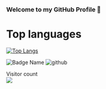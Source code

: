 ### Welcome to my GitHub Profile 👋

<!--
**portega017/portega017** is a ✨ _special_ ✨ repository because its `README.md` (this file) appears on your GitHub profile.

Here are some ideas to get you started:

- 🔭 I’m currently working on ...
- 🌱 I’m currently learning ...
- 👯 I’m looking to collaborate on ...
- 🤔 I’m looking for help with ...
- 💬 Ask me about ...
- 📫 How to reach me: ...
- 😄 Pronouns: ...
- ⚡ Fun fact: ...
-->

<!--![3d_contribution](./profile-3d-contrib/profile-night-green.svg)-->

# Top languages
[![Top Langs](https://github-readme-stats.vercel.app/api/top-langs/?username=portega017&layout=compact&theme=vision-friendly-dark&count_private=true)](https://github.com/anuraghazra/github-readme-stats) 

![Badge Name](https://img.shields.io/badge/LinkedIn-black?style=for-the-badge&logo=Linkedin&logoColor=blue)
![github](https://img.shields.io/badge/GitHub-000000?style=for-the-badge&logo=GitHub&logoColor=white)

Visitor count<br>
  <img src="https://profile-counter.glitch.me/portega017/count.svg" />
